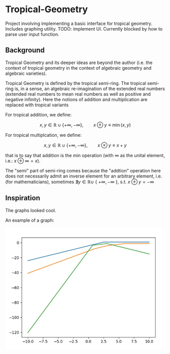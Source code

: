# Tropical-Geometry
Project involving implementing a basic interface for tropical geometry. Includes graphing utility. TODO: implement UI. Currently blocked by how to parse user input function.

## Background

Tropical Geometry and its deeper ideas are beyond the author (i.e. the context of tropical geometry in the context of algebraic geometry and algebraic varieties).

Tropical Geometry is defined by the tropical semi-ring. The tropical semi-ring is, in a sense, an algebraic re-imagination of the extended real numbers (extended real numbers to mean real numbers as well as positive and negative infinity). Here the notions of addition and multiplication are replaced with tropical variants

For tropical addition, we define:
```math
x,y \in \mathbb{R} \cup \{+\infty, -\infty\}, \qquad x \oplus y \equiv \min(x,y)
```

For tropical multiplcation, we define:
```math
x,y \in \mathbb{R} \cup \{+\infty, -\infty\}, \qquad x \otimes y \equiv x+y
```

that is to say that addition is the min operation (with $\infty$ as the unital element, i.e.: $x \oplus \infty = x$). 

The "semi" part of semi-ring comes because the "addtion" operation here does not necessarily admit an inverse element for an arbitrary element, i.e. (for mathematicians), sometimes $\nexists y \in \mathbb{R} \cup$ { $+\infty, -\infty$ }, s.t. $x \oplus y = -\infty$

## Inspiration

The graphs looked cool.

An example of a graph:

![graphs](images/example.jpg)
